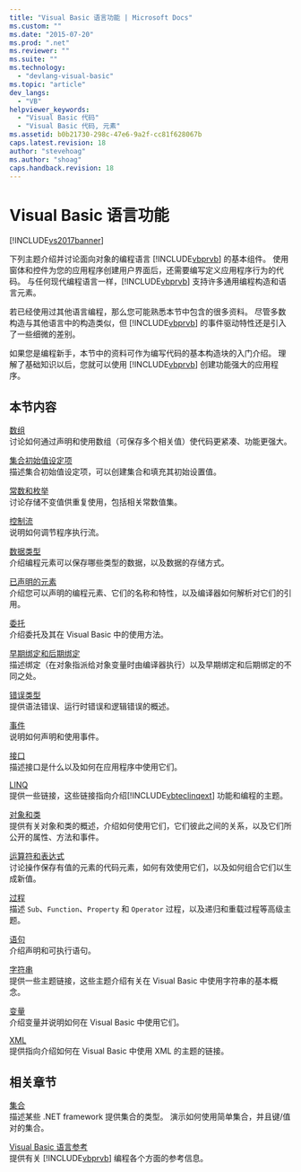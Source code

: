 ```yaml
---
title: "Visual Basic 语言功能 | Microsoft Docs"
ms.custom: ""
ms.date: "2015-07-20"
ms.prod: ".net"
ms.reviewer: ""
ms.suite: ""
ms.technology: 
  - "devlang-visual-basic"
ms.topic: "article"
dev_langs: 
  - "VB"
helpviewer_keywords: 
  - "Visual Basic 代码"
  - "Visual Basic 代码, 元素"
ms.assetid: b0b21730-298c-47e6-9a2f-cc81f628067b
caps.latest.revision: 18
author: "stevehoag"
ms.author: "shoag"
caps.handback.revision: 18
---
```

# Visual Basic 语言功能
[!INCLUDE[vs2017banner](../../../visual-basic/includes/vs2017banner.md)]

下列主题介绍并讨论面向对象的编程语言 [!INCLUDE[vbprvb](../../../csharp/programming-guide/concepts/linq/includes/vbprvb-md.md)] 的基本组件。  使用窗体和控件为您的应用程序创建用户界面后，还需要编写定义应用程序行为的代码。  与任何现代编程语言一样，[!INCLUDE[vbprvb](../../../csharp/programming-guide/concepts/linq/includes/vbprvb-md.md)] 支持许多通用编程构造和语言元素。  
  
 若已经使用过其他语言编程，那么您可能熟悉本节中包含的很多资料。  尽管多数构造与其他语言中的构造类似，但 [!INCLUDE[vbprvb](../../../csharp/programming-guide/concepts/linq/includes/vbprvb-md.md)] 的事件驱动特性还是引入了一些细微的差别。  
  
 如果您是编程新手，本节中的资料可作为编写代码的基本构造块的入门介绍。  理解了基础知识以后，您就可以使用 [!INCLUDE[vbprvb](../../../csharp/programming-guide/concepts/linq/includes/vbprvb-md.md)] 创建功能强大的应用程序。  
  
## 本节内容  
 [数组](../../../visual-basic/programming-guide/language-features/arrays/index.md)  
 讨论如何通过声明和使用数组（可保存多个相关值）使代码更紧凑、功能更强大。  
  
 [集合初始值设定项](../../../visual-basic/programming-guide/language-features/collection-initializers/index.md)  
 描述集合初始值设定项，可以创建集合和填充其初始设置值。  
  
 [常数和枚举](../../../visual-basic/programming-guide/language-features/constants-enums/index.md)  
 讨论存储不变值供重复使用，包括相关常数值集。  
  
 [控制流](../../../visual-basic/programming-guide/language-features/control-flow/index.md)  
 说明如何调节程序执行流。  
  
 [数据类型](../../../visual-basic/programming-guide/language-features/data-types/index.md)  
 介绍编程元素可以保存哪些类型的数据，以及数据的存储方式。  
  
 [已声明的元素](../../../visual-basic/programming-guide/language-features/declared-elements/index.md)  
 介绍您可以声明的编程元素、它们的名称和特性，以及编译器如何解析对它们的引用。  
  
 [委托](../../../visual-basic/programming-guide/language-features/delegates/delegates.md)  
 介绍委托及其在 Visual Basic 中的使用方法。  
  
 [早期绑定和后期绑定](../../../visual-basic/programming-guide/language-features/early-late-binding/early-and-late-binding.md)  
 描述绑定（在对象指派给对象变量时由编译器执行）以及早期绑定和后期绑定的不同之处。  
  
 [错误类型](../../../visual-basic/programming-guide/language-features/error-types.md)  
 提供语法错误、运行时错误和逻辑错误的概述。  
  
 [事件](../../../visual-basic/programming-guide/language-features/events/events.md)  
 说明如何声明和使用事件。  
  
 [接口](../../../visual-basic/programming-guide/language-features/interfaces/index.md)  
 描述接口是什么以及如何在应用程序中使用它们。  
  
 [LINQ](../../../visual-basic/programming-guide/language-features/linq/index.md)  
 提供一些链接，这些链接指向介绍[!INCLUDE[vbteclinqext](../../../csharp/getting-started/includes/vbteclinqext-md.md)] 功能和编程的主题。  
  
 [对象和类](../../../visual-basic/programming-guide/language-features/objects-and-classes/index.md)  
 提供有关对象和类的概述，介绍如何使用它们，它们彼此之间的关系，以及它们所公开的属性、方法和事件。  
  
 [运算符和表达式](../../../visual-basic/programming-guide/language-features/operators-and-expressions/index.md)  
 讨论操作保存有值的元素的代码元素，如何有效使用它们，以及如何组合它们以生成新值。  
  
 [过程](../../../visual-basic/programming-guide/language-features/procedures/index.md)  
 描述 `Sub`、`Function`、`Property` 和 `Operator` 过程，以及递归和重载过程等高级主题。  
  
 [语句](../../../visual-basic/programming-guide/language-features/statements.md)  
 介绍声明和可执行语句。  
  
 [字符串](../../../visual-basic/programming-guide/language-features/strings/index.md)  
 提供一些主题链接，这些主题介绍有关在 Visual Basic 中使用字符串的基本概念。  
  
 [变量](../../../visual-basic/programming-guide/language-features/variables/index.md)  
 介绍变量并说明如何在 Visual Basic 中使用它们。  
  
 [XML](../../../visual-basic/programming-guide/language-features/xml/index.md)  
 提供指向介绍如何在 Visual Basic 中使用 XML 的主题的链接。  
  
## 相关章节  
 [集合](../Topic/Collections%20\(C%23%20and%20Visual%20Basic\).md)  
 描述某些 .NET framework 提供集合的类型。  演示如何使用简单集合，并且键\/值对的集合。  
  
 [Visual Basic 语言参考](../../../visual-basic/language-reference/index.md)  
 提供有关 [!INCLUDE[vbprvb](../../../csharp/programming-guide/concepts/linq/includes/vbprvb-md.md)] 编程各个方面的参考信息。